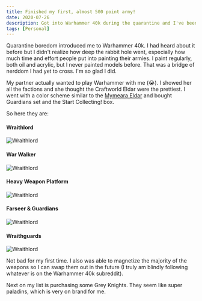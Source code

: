 ```yaml
---
title: Finished my first, almost 500 point army!
date: 2020-07-26
description: Got into Warhammer 40k during the quarantine and I've been hooked ever since. RIP bank account.
tags: [Personal]
---
```


Quarantine boredom introduced me to Warhammer 40k. I had heard about it before but I didn't realize how deep the rabbit hole went, especially how much time and effort people put into painting their armies. I paint regularly, both oil and acrylic, but I never painted models before. That was a bridge of nerddom I had yet to cross. I'm so glad I did.

My partner actually wanted to play Warhammer with me (😭). I showed her all the factions and she thought the Craftworld Eldar were the prettiest. I went with a color scheme similar to the [Mymeara Eldar](https://wh40k.lexicanum.com/wiki/Mymeara) and bought Guardians set and the Start Collecting! box.

So here they are:

#### Wraithlord

![Wraithlord](https://s3.us-east-2.amazonaws.com/caryssa-perez-images/posts/wraithlord.jpg)

#### War Walker

![Wraithlord](https://s3.us-east-2.amazonaws.com/caryssa-perez-images/posts/warwalker.jpg)

#### Heavy Weapon Platform

![Wraithlord](https://s3.us-east-2.amazonaws.com/caryssa-perez-images/posts/heavyweapon.jpg)

#### Farseer & Guardians

![Wraithlord](https://s3.us-east-2.amazonaws.com/caryssa-perez-images/posts/farseer_guardians.jpg)

#### Wraithguards

![Wraithlord](https://s3.us-east-2.amazonaws.com/caryssa-perez-images/posts/wraithguard.jpg)

Not bad for my first time. I also was able to magnetize the majority of the weapons so I can swap them out in the future (I truly am blindly following whatever is on the Warhammer 40k subreddit).

Next on my list is purchasing some Grey Knights. They seem like super paladins, which is very on brand for me.
